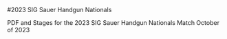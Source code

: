 #2023 SIG Sauer Handgun Nationals

PDF and Stages for the 2023 SIG Sauer Handgun Nationals Match October of 2023